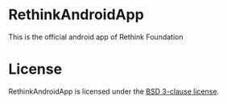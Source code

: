 # RethinkAndroidApp

This is the official android app of Rethink Foundation 

# License

RethinkAndroidApp is licensed under the [BSD 3-clause license](https://opensource.org/licenses/BSD-3-Clause).
